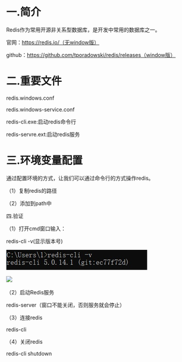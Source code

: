 # 一.简介

Redis作为常用开源非关系型数据库，是开发中常用的数据库之一。

官网：https://redis.io/（无window版）

github：https://github.com/tporadowski/redis/releases（window版）

# 二.重要文件

redis.windows.conf

redis.windows-service.conf

redis-cli.exe:启动redis命令行

redis-servre.ext:启动redis服务

# 三.环境变量配置

通过配置环境的方式，让我们可以通过命令行的方式操作redis。

（1）复制redis的路径

（2）添加到path中

四.验证

（1）打开cmd窗口输入：

redis-cli -v(显示版本号)

![](../_pic/redis-cli-v.jpg)

![](https://lvfasen.github.io/_pic/redis-cli-v.jpg)

（2）启动Redis服务

redis-server（窗口不能关闭，否则服务就会停止）

（3）连接redis

redis-cli

（4）关闭redis

redis-cli shutdown